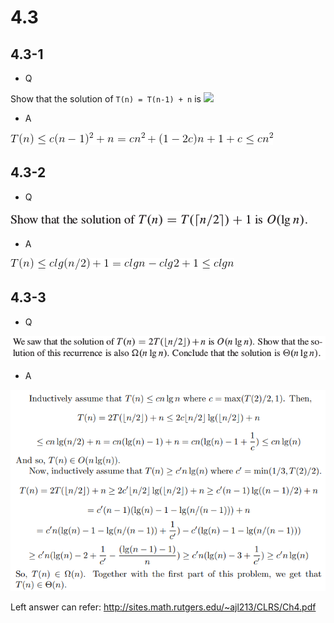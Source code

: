 # 4.3

## 4.3-1

*  Q

Show that the solution of `T(n) = T(n-1) + n` is ![](http://latex.codecogs.com/gif.latex?O(n^2))

*  A

![](https://github.com/KnewHow/FPAlgorithms/blob/master/problem-solution/chapter04-divideAndConquer/img/4.3-1-a.gif?raw=true)


## 4.3-2

*  Q

![](https://github.com/KnewHow/FPAlgorithms/blob/master/problem-solution/chapter04-divideAndConquer/img/4.3-2-q.png?raw=true)

*  A

![](https://github.com/KnewHow/FPAlgorithms/blob/master/problem-solution/chapter04-divideAndConquer/img/4.3-2-a.gif?raw=true)

## 4.3-3

*  Q

![](https://github.com/KnewHow/FPAlgorithms/blob/master/problem-solution/chapter04-divideAndConquer/img/4.3-3-q.png?raw=true)

*  A

![](https://github.com/KnewHow/FPAlgorithms/blob/master/problem-solution/chapter04-divideAndConquer/img/4.3-3-a.png?raw=true)

Left answer can refer:
http://sites.math.rutgers.edu/~ajl213/CLRS/Ch4.pdf
